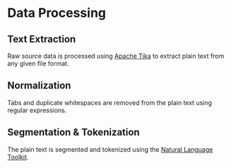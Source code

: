 # Data Processing
## Text Extraction
Raw source data is processed using [Apache Tika](https://tika.apache.org/) to extract plain text from any given file format. 
## Normalization
Tabs and duplicate whitespaces are removed from the plain text using regular expressions.
## Segmentation & Tokenization
The plain text is segmented and tokenized using the [Natural Language Toolkit](https://www.nltk.org/).
